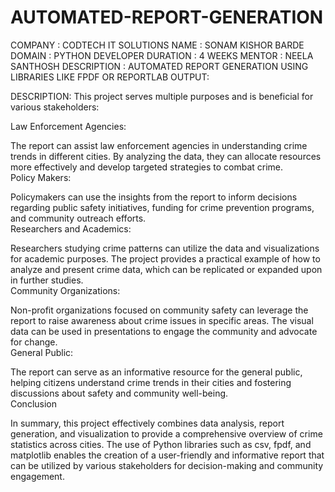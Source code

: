 # AUTOMATED-REPORT-GENERATION
COMPANY : CODTECH IT SOLUTIONS NAME : SONAM KISHOR BARDE DOMAIN : PYTHON DEVELOPER DURATION : 4 WEEKS MENTOR : NEELA SANTHOSH DESCRIPTION : AUTOMATED  REPORT  GENERATION USING LIBRARIES  LIKE FPDF OR REPORTLAB
OUTPUT:





DESCRIPTION:
This project serves multiple purposes and is beneficial for various stakeholders:    

Law Enforcement Agencies:

The report can assist law enforcement agencies in understanding crime trends in different cities. By analyzing the data, they can allocate resources more effectively and develop targeted strategies to combat crime.    
Policy Makers:

Policymakers can use the insights from the report to inform decisions regarding public safety initiatives, funding for crime prevention programs, and community outreach efforts.    
Researchers and Academics:

Researchers studying crime patterns can utilize the data and visualizations for academic purposes. The project provides a practical example of how to analyze and present crime data, which can be replicated or expanded upon in further studies.    
Community Organizations:

Non-profit organizations focused on community safety can leverage the report to raise awareness about crime issues in specific areas. The visual data can be used in presentations to engage the community and advocate for change.    
General Public:

The report can serve as an informative resource for the general public, helping citizens understand crime trends in their cities and fostering discussions about safety and community well-being.    
Conclusion    

In summary, this project effectively combines data analysis, report generation, and visualization to provide a comprehensive overview of crime statistics across cities. The use of Python libraries such as csv, fpdf, and matplotlib enables the creation of a user-friendly and informative report that can be utilized by various stakeholders for decision-making and community engagement.

